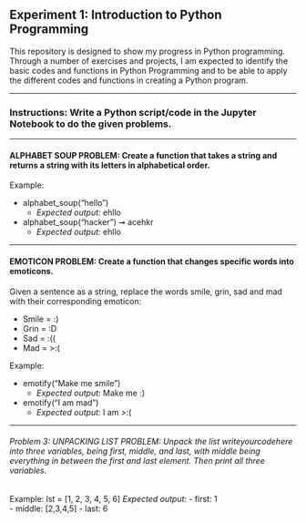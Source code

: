 ## Experiment 1: Introduction to Python Programming

This repository is designed to show my progress in Python programming. Through a number of exercises and projects, I am expected to identify the basic codes and functions in Python Programming and to be able to apply the different codes and functions in creating a Python program.

-----

### Instructions: Write a Python script/code in the Jupyter Notebook to do the given problems. 

-----

#### ALPHABET SOUP PROBLEM: Create a function that takes a string and returns a string with its letters in alphabetical order. 
Example: 
  - alphabet_soup(“hello”)
    - _Expected output:_ ehllo 
  - alphabet_soup(“hacker”) ➞ acehkr
    - _Expected output:_ ehllo 

-----

#### EMOTICON PROBLEM: Create a function that changes specific words into emoticons. 

Given a sentence as a string, replace the words smile, grin, sad and mad with their corresponding emoticon:
  - Smile  =  :)
  - Grin   =  :D
  - Sad    =  :((
  - Mad    = >:(

Example: 
  - emotify(“Make me smile”) 
    - _Expected output:_ Make me :) 
  - emotify(“I am mad”) 
    - _Expected output:_ I am >:(

-----

###### Problem 3: UNPACKING LIST PROBLEM: Unpack the list writeyourcodehere into three variables, being first, middle, and last, with middle being everything in between the first and last element. Then print all three variables. 

Example:  lst = [1, 2, 3, 4, 5, 6] 
  _Expected output:_
    - first: 1  
    - middle: [2,3,4,5] 
    - last: 6

